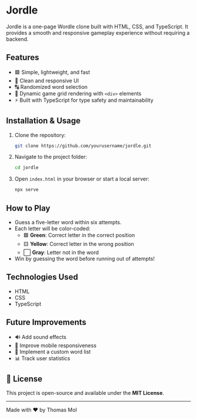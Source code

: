 # Jordle

Jordle is a one-page Wordle clone built with HTML, CSS, and TypeScript. It provides a smooth and responsive gameplay experience without requiring a backend.

## Features
- 🟩 Simple, lightweight, and fast
- 🎨 Clean and responsive UI
- 🔠 Randomized word selection
- 🔄 Dynamic game grid rendering with `<div>` elements
- ⚡ Built with TypeScript for type safety and maintainability

## Installation & Usage
1. Clone the repository:
   ```sh
   git clone https://github.com/yourusername/jordle.git
   ```
2. Navigate to the project folder:
   ```sh
   cd jordle
   ```
3. Open `index.html` in your browser or start a local server:
   ```sh
   npx serve
   ```

## How to Play
- Guess a five-letter word within six attempts.
- Each letter will be color-coded:
  - 🟩 **Green**: Correct letter in the correct position
  - 🟨 **Yellow**: Correct letter in the wrong position
  - ⬜ **Gray**: Letter not in the word
- Win by guessing the word before running out of attempts!

## Technologies Used
- HTML
- CSS
- TypeScript

## Future Improvements
- 🔊 Add sound effects
- 📱 Improve mobile responsiveness
- 📝 Implement a custom word list
- 📊 Track user statistics

## 📜 License
This project is open-source and available under the **MIT License**.

---
Made with ❤️ by Thomas Mol

